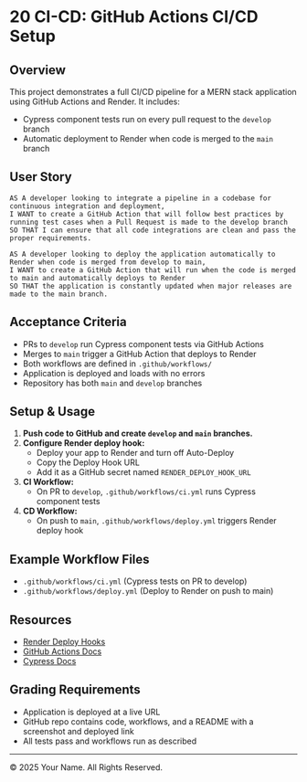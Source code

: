 # 20 CI-CD: GitHub Actions CI/CD Setup

## Overview
This project demonstrates a full CI/CD pipeline for a MERN stack application using GitHub Actions and Render. It includes:
- Cypress component tests run on every pull request to the `develop` branch
- Automatic deployment to Render when code is merged to the `main` branch

## User Story
```
AS A developer looking to integrate a pipeline in a codebase for continuous integration and deployment,
I WANT to create a GitHub Action that will follow best practices by running test cases when a Pull Request is made to the develop branch
SO THAT I can ensure that all code integrations are clean and pass the proper requirements.

AS A developer looking to deploy the application automatically to Render when code is merged from develop to main,
I WANT to create a GitHub Action that will run when the code is merged to main and automatically deploys to Render
SO THAT the application is constantly updated when major releases are made to the main branch.
```

## Acceptance Criteria
- PRs to `develop` run Cypress component tests via GitHub Actions
- Merges to `main` trigger a GitHub Action that deploys to Render
- Both workflows are defined in `.github/workflows/`
- Application is deployed and loads with no errors
- Repository has both `main` and `develop` branches

## Setup & Usage
1. **Push code to GitHub and create `develop` and `main` branches.**
2. **Configure Render deploy hook:**
   - Deploy your app to Render and turn off Auto-Deploy
   - Copy the Deploy Hook URL
   - Add it as a GitHub secret named `RENDER_DEPLOY_HOOK_URL`
3. **CI Workflow:**
   - On PR to `develop`, `.github/workflows/ci.yml` runs Cypress component tests
4. **CD Workflow:**
   - On push to `main`, `.github/workflows/deploy.yml` triggers Render deploy hook

## Example Workflow Files
- `.github/workflows/ci.yml` (Cypress tests on PR to develop)
- `.github/workflows/deploy.yml` (Deploy to Render on push to main)

## Resources
- [Render Deploy Hooks](https://docs.render.com/deploy-hooks)
- [GitHub Actions Docs](https://docs.github.com/en/actions)
- [Cypress Docs](https://docs.cypress.io/)

## Grading Requirements
- Application is deployed at a live URL
- GitHub repo contains code, workflows, and a README with a screenshot and deployed link
- All tests pass and workflows run as described

---
© 2025 Your Name. All Rights Reserved.
